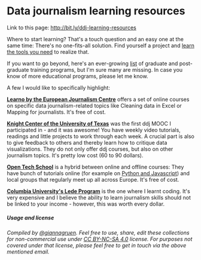 # Data journalism learning resources

Link to this page: http://bit.ly/ddj-learning-resources

Where to start learning? That's a touch question and an easy one at the same time: There's no one-fits-all solution. Find yourself a project and [learn the tools you need](ddj-tools-list.md) to realize that.

If you want to go beyond, here's an ever-growing [list](http://bit.ly/learning-ddj) of graduate and post-graduate training programs, but I'm sure many are missing. In case you know of more educational programs, please let me know.

A few I would like to specifically highlight:

[**Learno by the European Journalism Centre**](http://learno.net/) offers a set of online courses on specific data journalism-related topics like Cleaning data in Excel or Mapping for journalists. It's free of cost.

[**Knight Center of the University of Texas**](https://knightcenter.utexas.edu/distancelearning) was the first ddj MOOC I participated in - and it was awesome! You have weekly video tutorials, readings and little projects to work through each week. A crucial part is also to give feedback to others and thereby learn how to critique data visualizations. They do not only offer ddj courses, but also on other journalism topics. It's pretty low cost (60 to 90 dollars).

[**Open Tech School**](http://www.opentechschool.org/) is a hybrid between online and offline courses: They have bunch of tutorials online (for example on [Python and Javascript](http://learn.opentechschool.org/)) and local groups that regularly meet up all across Europe. It's free of cost.

[**Columbia University's Lede Program**](http://ledeprogram.com/) is the one where I learnt coding. It's very expensive and I believe the ability to learn journalism skills should not be linked to your income - however, this was worth every dollar.







##### Usage and license
*Compiled by [@giannagruen](twitter.com/giannagruen).* 
*Feel free to use, share, edit these collections for non-commercial use under [CC BY-NC-SA 4.0](https://creativecommons.org/licenses/by-nc-sa/4.0/) license. For purposes not covered under that license, please feel free to get in touch via the above mentioned email.*
